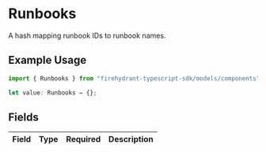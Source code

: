 # Runbooks

A hash mapping runbook IDs to runbook names.

## Example Usage

```typescript
import { Runbooks } from "firehydrant-typescript-sdk/models/components";

let value: Runbooks = {};
```

## Fields

| Field       | Type        | Required    | Description |
| ----------- | ----------- | ----------- | ----------- |